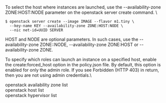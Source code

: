 To select the host where instances are launched, use the --availability-zone ZONE:HOST:NODE parameter on the openstack server create command. \
```
$ openstack server create --image IMAGE --flavor m1.tiny \
  --key-name KEY --availability-zone ZONE:HOST:NODE \
  --nic net-id=UUID SERVER
 ```
 
 HOST and NODE are optional parameters. In such cases, use the --availability-zone ZONE::NODE, --availability-zone ZONE:HOST or --availability-zone ZONE.
 
 
 To specify which roles can launch an instance on a specified host, enable the create:forced_host option in the policy.json file. By default, this option is enabled for only the admin role. If you see Forbidden (HTTP 403) in return, then you are not using admin credentials.\
 
 openstack availability zone list \
 openstack host list \
 openstack hypervisor list

